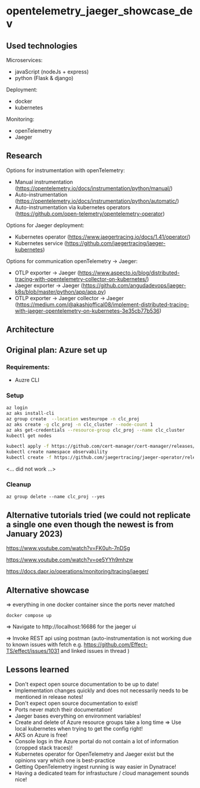 # opentelemetry_jaeger_showcase_dev

## Used technologies
Microservices:
- javaScript (nodeJs + express)
- python (Flask & django)

Deployment:
- docker
- kubernetes

Monitoring:
- openTelemetry 
- Jaeger

## Research

Options for instrumentation with openTelemetry:
- Manual instrumentation (https://opentelemetry.io/docs/instrumentation/python/manual/)
- Auto-instrumentation (https://opentelemetry.io/docs/instrumentation/python/automatic/)
- Auto-instrumentation vìa kubernetes operators (https://github.com/open-telemetry/opentelemetry-operator)

Options for Jaeger deployment:
- Kubernetes operator (https://www.jaegertracing.io/docs/1.41/operator/)
- Kubernetes service (https://github.com/jaegertracing/jaeger-kubernetes)

Options for communication openTelemetry -> Jaeger:
- OTLP exporter -> Jaeger (https://www.aspecto.io/blog/distributed-tracing-with-opentelemetry-collector-on-kubernetes/)
- Jaeger exporter -> Jaeger (https://github.com/angudadevops/jaeger-k8s/blob/master/python/app/app.py)
- OTLP exporter -> Jaeger collector -> Jaeger (https://medium.com/@akashjoffical08/implement-distributed-tracing-with-jaeger-opentelemetry-on-kubernetes-3e35cb77b536)


## Architecture


## Original plan: Azure set up

### Requirements:
- Auzre CLI

### Setup

```bash
az login
az aks install-cli
az group create  --location westeurope -n clc_proj
az aks create -g clc_proj -n clc_cluster --node-count 1
az aks get-credentials --resource-group clc_proj --name clc_cluster
kubectl get nodes

kubectl apply -f https://github.com/cert-manager/cert-manager/releases/download/v1.11.0/cert-manager.yaml
kubectl create namespace observability
kubectl create -f https://github.com/jaegertracing/jaeger-operator/releases/download/v1.41.0/jaeger-operator.yaml -n observability
```

<... did not work ...>

### Cleanup

```
az group delete --name clc_proj --yes
```

## Alternative tutorials tried (we could not replicate a single one even though the newest is from January 2023)

https://www.youtube.com/watch?v=FK0uh-7nDSg

https://www.youtube.com/watch?v=oe5YYh9mhzw

https://docs.dapr.io/operations/monitoring/tracing/jaeger/


## Alternative showcase 

=> everything in one docker container since the ports never matched

```
docker compose up
```

=> Navigate to http://localhost:16686 for the jaeger ui

=> Invoke REST api using postman (auto-instrumentation is not working due to known issues with fetch e.g. https://github.com/Effect-TS/effect/issues/1031 and linked issues in thread )

## Lessons learned
- Don't expect open source documentation to be up to date!
- Implementation changes quickly and does not necessarily needs to be mentioned in release notes!
- Don't expect open source documentation to exist!
- Ports never match their documentation!
- Jaeger bases everything on environment variables!
- Create and delete of Azure resource groups take a long time => Use local kubernetes when trying to get the config right!
- AKS on Azure is free!
- Console logs in the Azure portal do not contain a lot of information (cropped stack traces)!
- Kubernetes operator for OpenTelemetry and Jaeger exist but the opinions vary which one is best-practice
- Getting OpenTelemetry ingest running is way easier in Dynatrace!
- Having a dedicated team for infrastucture / cloud management sounds nice!



